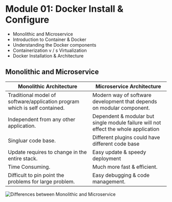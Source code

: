 # Module 01: Docker Install & Configure
 * Monolithic and Microservice
 * Introduction to Container & Docker
 * Understanding the Docker components
 * Containerization v / s Virtualization
 * Docker Installation & Architecture


## Monolithic and Microservice


| Monolithic Architecture      | Microservice Architecture |
| ----------- | ----------- |
| Traditional model of software/application program which is self contained.      | Modern way of software development that depends on modular component.       |
| Independent from any other application.   | Dependent & modular but single module failure will not effect the whole application        |
| Singluar code base.   | Different plugins could have different code base        |
| Update requires to change in the entire stack.   | Easy update & speedy deployment        |
| Time Consuming.   | Much more fast & efficient.        |
| Difficult to pin point the problems for large problem.   | Easy debugging & code management.        |


![Differences between Monolithic and Microservice](https://miro.medium.com/max/1000/1*b5vneT_J4-dKejbYH4o5qg.png)
